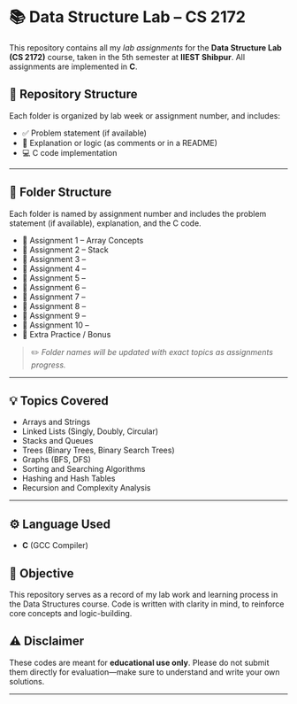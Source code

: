 # 📚 Data Structure Lab – CS 2172

This repository contains all my *lab assignments* for the **Data Structure Lab (CS 2172)** course, taken in the 5th semester at **IIEST Shibpur**. All assignments are implemented in **C**.

## 📁 Repository Structure

Each folder is organized by lab week or assignment number, and includes:
- ✅ Problem statement (if available)
- 🧠 Explanation or logic (as comments or in a README)
- 💻 C code implementation

---

## 📁 Folder Structure

Each folder is named by assignment number and includes the problem statement (if available), explanation, and the C code.

- 📁 Assignment 1 – Array Concepts
- 📁 Assignment 2 – Stack
- 📁 Assignment 3 – 
- 📁 Assignment 4 – 
- 📁 Assignment 5 – 
- 📁 Assignment 6 – 
- 📁 Assignment 7 – 
- 📁 Assignment 8 – 
- 📁 Assignment 9 – 
- 📁 Assignment 10 – 
- 📁 Extra Practice / Bonus

> ✏️ *Folder names will be updated with exact topics as assignments progress.*

---

## 💡 Topics Covered

- Arrays and Strings
- Linked Lists (Singly, Doubly, Circular)
- Stacks and Queues
- Trees (Binary Trees, Binary Search Trees)
- Graphs (BFS, DFS)
- Sorting and Searching Algorithms
- Hashing and Hash Tables
- Recursion and Complexity Analysis

---

## ⚙️ Language Used

- **C** (GCC Compiler)

## 🧠 Objective

This repository serves as a record of my lab work and learning process in the Data Structures course. Code is written with clarity in mind, to reinforce core concepts and logic-building.

## ⚠️ Disclaimer

These codes are meant for **educational use only**. Please do not submit them directly for evaluation—make sure to understand and write your own solutions.

---

